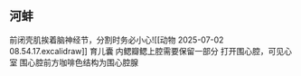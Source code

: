 ## 河蚌
前闭壳肌挨着脑神经节，分割时务必小心![[动物 2025-07-02 08.54.17.excalidraw]]
育儿囊
内鳃瓣鳃上腔需要保留一部分
打开围心腔，可见心室
围心腔前方咖啡色结构为围心腔腺